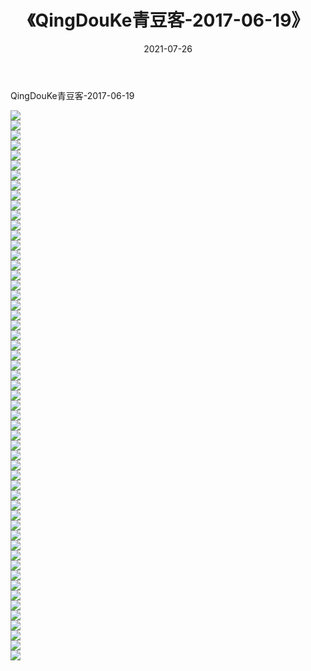 ﻿---
layout: post
title:  《QingDouKe青豆客-2017-06-19》
date:   2021-07-26
img: http://img.660000.xyz/Sharelink/网络美图/2021/QingDouKe青豆客-2017-06-19/000.jpg
categories: [美女, 清纯, 唯美]
---

QingDouKe青豆客-2017-06-19

  ![](http://img.660000.xyz/Sharelink/网络美图/2021/QingDouKe青豆客-2017-06-19/001.jpg) <br> ![](http://img.660000.xyz/Sharelink/网络美图/2021/QingDouKe青豆客-2017-06-19/002.jpg) <br> ![](http://img.660000.xyz/Sharelink/网络美图/2021/QingDouKe青豆客-2017-06-19/003.jpg) <br> ![](http://img.660000.xyz/Sharelink/网络美图/2021/QingDouKe青豆客-2017-06-19/004.jpg) <br> ![](http://img.660000.xyz/Sharelink/网络美图/2021/QingDouKe青豆客-2017-06-19/005.jpg) <br> ![](http://img.660000.xyz/Sharelink/网络美图/2021/QingDouKe青豆客-2017-06-19/006.jpg) <br> ![](http://img.660000.xyz/Sharelink/网络美图/2021/QingDouKe青豆客-2017-06-19/007.jpg) <br> ![](http://img.660000.xyz/Sharelink/网络美图/2021/QingDouKe青豆客-2017-06-19/008.jpg) <br> ![](http://img.660000.xyz/Sharelink/网络美图/2021/QingDouKe青豆客-2017-06-19/009.jpg) <br> ![](http://img.660000.xyz/Sharelink/网络美图/2021/QingDouKe青豆客-2017-06-19/010.jpg) <br> ![](http://img.660000.xyz/Sharelink/网络美图/2021/QingDouKe青豆客-2017-06-19/011.jpg) <br> ![](http://img.660000.xyz/Sharelink/网络美图/2021/QingDouKe青豆客-2017-06-19/012.jpg) <br> ![](http://img.660000.xyz/Sharelink/网络美图/2021/QingDouKe青豆客-2017-06-19/013.jpg) <br> ![](http://img.660000.xyz/Sharelink/网络美图/2021/QingDouKe青豆客-2017-06-19/014.jpg) <br> ![](http://img.660000.xyz/Sharelink/网络美图/2021/QingDouKe青豆客-2017-06-19/015.jpg) <br> ![](http://img.660000.xyz/Sharelink/网络美图/2021/QingDouKe青豆客-2017-06-19/016.jpg) <br> ![](http://img.660000.xyz/Sharelink/网络美图/2021/QingDouKe青豆客-2017-06-19/017.jpg) <br> ![](http://img.660000.xyz/Sharelink/网络美图/2021/QingDouKe青豆客-2017-06-19/018.jpg) <br> ![](http://img.660000.xyz/Sharelink/网络美图/2021/QingDouKe青豆客-2017-06-19/019.jpg) <br> ![](http://img.660000.xyz/Sharelink/网络美图/2021/QingDouKe青豆客-2017-06-19/020.jpg) <br> ![](http://img.660000.xyz/Sharelink/网络美图/2021/QingDouKe青豆客-2017-06-19/021.jpg) <br> ![](http://img.660000.xyz/Sharelink/网络美图/2021/QingDouKe青豆客-2017-06-19/022.jpg) <br> ![](http://img.660000.xyz/Sharelink/网络美图/2021/QingDouKe青豆客-2017-06-19/023.jpg) <br> ![](http://img.660000.xyz/Sharelink/网络美图/2021/QingDouKe青豆客-2017-06-19/024.jpg) <br> ![](http://img.660000.xyz/Sharelink/网络美图/2021/QingDouKe青豆客-2017-06-19/025.jpg) <br> ![](http://img.660000.xyz/Sharelink/网络美图/2021/QingDouKe青豆客-2017-06-19/026.jpg) <br> ![](http://img.660000.xyz/Sharelink/网络美图/2021/QingDouKe青豆客-2017-06-19/027.jpg) <br> ![](http://img.660000.xyz/Sharelink/网络美图/2021/QingDouKe青豆客-2017-06-19/028.jpg) <br> ![](http://img.660000.xyz/Sharelink/网络美图/2021/QingDouKe青豆客-2017-06-19/029.jpg) <br> ![](http://img.660000.xyz/Sharelink/网络美图/2021/QingDouKe青豆客-2017-06-19/030.jpg) <br> ![](http://img.660000.xyz/Sharelink/网络美图/2021/QingDouKe青豆客-2017-06-19/031.jpg) <br> ![](http://img.660000.xyz/Sharelink/网络美图/2021/QingDouKe青豆客-2017-06-19/032.jpg) <br> ![](http://img.660000.xyz/Sharelink/网络美图/2021/QingDouKe青豆客-2017-06-19/033.jpg) <br> ![](http://img.660000.xyz/Sharelink/网络美图/2021/QingDouKe青豆客-2017-06-19/034.jpg) <br> ![](http://img.660000.xyz/Sharelink/网络美图/2021/QingDouKe青豆客-2017-06-19/035.jpg) <br> ![](http://img.660000.xyz/Sharelink/网络美图/2021/QingDouKe青豆客-2017-06-19/036.jpg) <br> ![](http://img.660000.xyz/Sharelink/网络美图/2021/QingDouKe青豆客-2017-06-19/037.jpg) <br> ![](http://img.660000.xyz/Sharelink/网络美图/2021/QingDouKe青豆客-2017-06-19/038.jpg) <br> ![](http://img.660000.xyz/Sharelink/网络美图/2021/QingDouKe青豆客-2017-06-19/039.jpg) <br> ![](http://img.660000.xyz/Sharelink/网络美图/2021/QingDouKe青豆客-2017-06-19/040.jpg) <br> ![](http://img.660000.xyz/Sharelink/网络美图/2021/QingDouKe青豆客-2017-06-19/041.jpg) <br> ![](http://img.660000.xyz/Sharelink/网络美图/2021/QingDouKe青豆客-2017-06-19/042.jpg) <br> ![](http://img.660000.xyz/Sharelink/网络美图/2021/QingDouKe青豆客-2017-06-19/043.jpg) <br> ![](http://img.660000.xyz/Sharelink/网络美图/2021/QingDouKe青豆客-2017-06-19/044.jpg) <br> ![](http://img.660000.xyz/Sharelink/网络美图/2021/QingDouKe青豆客-2017-06-19/045.jpg) <br> ![](http://img.660000.xyz/Sharelink/网络美图/2021/QingDouKe青豆客-2017-06-19/046.jpg) <br> ![](http://img.660000.xyz/Sharelink/网络美图/2021/QingDouKe青豆客-2017-06-19/047.jpg) <br> ![](http://img.660000.xyz/Sharelink/网络美图/2021/QingDouKe青豆客-2017-06-19/048.jpg) <br> ![](http://img.660000.xyz/Sharelink/网络美图/2021/QingDouKe青豆客-2017-06-19/049.jpg) <br> ![](http://img.660000.xyz/Sharelink/网络美图/2021/QingDouKe青豆客-2017-06-19/050.jpg) <br> ![](http://img.660000.xyz/Sharelink/网络美图/2021/QingDouKe青豆客-2017-06-19/051.jpg) <br> ![](http://img.660000.xyz/Sharelink/网络美图/2021/QingDouKe青豆客-2017-06-19/052.jpg) <br> ![](http://img.660000.xyz/Sharelink/网络美图/2021/QingDouKe青豆客-2017-06-19/053.jpg) <br> ![](http://img.660000.xyz/Sharelink/网络美图/2021/QingDouKe青豆客-2017-06-19/054.jpg) <br> ![](http://img.660000.xyz/Sharelink/网络美图/2021/QingDouKe青豆客-2017-06-19/055.jpg) <br>